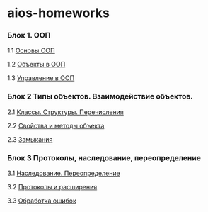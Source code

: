 # aios-homeworks

### Блок 1. ООП
1.1	[Основы ООП](1.1_homework.md)

1.2	[Объекты в ООП](1.2_homework.md)

1.3 [Управление в ООП](1.3_homework.md)

### Блок 2 Типы объектов. Взаимодействие объектов.
2.1 [Классы. Структуры. Перечисления](2.1_homework.md)

2.2 [Свойства и методы объекта](2.2_homework.md)

2.3 [Замыкания](2.3_homework.md)

### Блок 3 Протоколы, наследование, переопределение

3.1 [Наследование. Переопределение](3.1_homework.md)

3.2 [Протоколы и расширения](3.2_homework.md)

3.3 [Обработка ошибок](3.3_homework.md)
